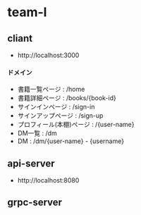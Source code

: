# team-l

## cliant
- http://localhost:3000
#### ドメイン

- 書籍一覧ページ : /home 
- 書籍詳細ページ : /books/{book-id}
- サインインページ : /sign-in
- サインアップページ : /sign-up
- プロフィール(本棚)ページ : /{user-name}
- DM一覧 : /dm
- DM : /dm/{user-name} - {username}

## api-server
- http://localhost:8080

## grpc-server

